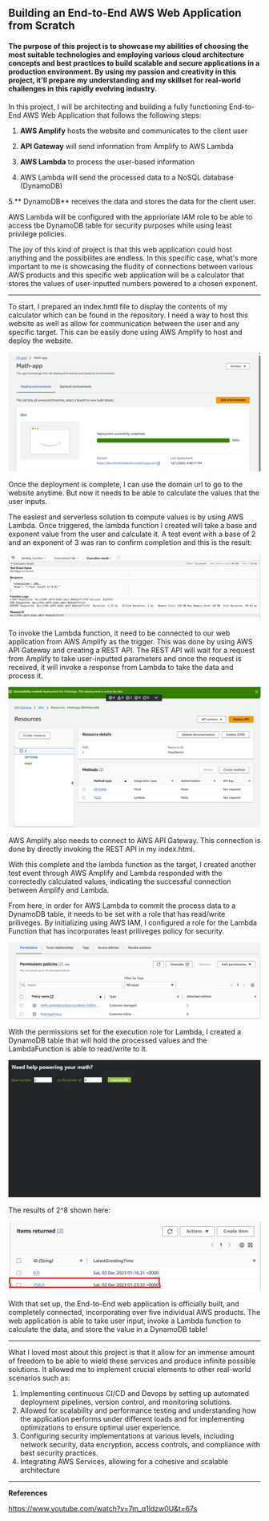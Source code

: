## Building an End-to-End AWS Web Application from Scratch
#### The purpose of this project is to showcase my abilities of choosing the most suitable technologies and employing various cloud architecture concepts and best practices to build scalable and secure applications in a production environment. By using my passion and creativity in this project, it'll prepare my understanding and my skillset for real-world challenges in this rapidly evolving industry.

In this project, I will be architecting and building a fully functioning End-to-End AWS Web Application that follows the following steps:

1. **AWS Amplify** hosts the website and communicates to the client user
   
2. **API Gateway** will send information from Amplify to AWS Lambda
   
3. **AWS Lambda** to process the user-based information
   
4. AWS Lambda will send the processed data to a NoSQL database (DynamoDB)
   
5.** DynamoDB** receives the data and stores the data for the client user.

AWS Lambda will be configured with the apprioriate IAM role to be able to access tbe DynamoDB table for security purposes while using least privilege policies.

The joy of this kind of project is that this web application could host anything and the possibilites are endless. 
In this specific case, what's more important to me is showcasing the fludity of connections between various AWS products and this specific web application will be a calculator that stores 
the values of user-inputted numbers powered to a chosen exponent.

-----
To start, I prepared an index.hmtl file to display the contents of my calculator which can be found in the repository. I need a way to host this website as well as allow for communication 
between the user and any specific target. This can be easily done using AWS Amplify to host and deploy the website.

![alt text](https://github.com/Seanhui2000/AWS-Projects/blob/main/web-app/Screenshots/Amplify-Deployment.png)

Once the deployment is complete, I can use the domain url to go to the website anytime. But now it needs to be able to calculate the values that the user inputs.

The easiest and serverless solution to compute values is by using AWS Lambda. Once triggered, the lambda function I created will take a base and exponent value from the user and calculate it. 
A test event with a base of 2 and an exponent of 3 was ran to confirm completion and this is the result:

![alt text](https://github.com/Seanhui2000/AWS-Projects/blob/main/web-app/Screenshots/TestingLambdaResults.png)

To invoke the Lambda function, it need to be connected to our web application from AWS Amplify as the trigger. This was done by using AWS API Gateway and creating a REST API. 
The REST API will wait for a request from Amplify to take user-inputted parameters and once the request is received, it will invoke a response from Lambda to take the data and process it.

![alt text](https://github.com/Seanhui2000/AWS-Projects/blob/main/web-app/Screenshots/deploying-API.png)

AWS Amplify also needs to connect to AWS API Gateway. This connection is done by directly invoking the REST API in my index.html.

With this complete and the lambda function as the target, I created another test event through AWS Amplify and Lambda responded with the correctedly calculated values, indicating the successful connection between Amplify and Lambda.

From here, in order for AWS Lambda to commit the process data to a DynamoDB table, it needs to be set with a role that has read/write priliveges. 
By initializing using AWS IAM, I configured a role for the Lambda Function that has incorporates least priliveges policy for security. 

![alt text](https://github.com/Seanhui2000/AWS-Projects/blob/main/web-app/Screenshots/IAMPolicyCreation.png)

With the permissions set for the execution role for Lambda,  I created a DynamoDB table that will hold the processed values and the LambdaFunction is able to read/write to it.

![alt text](https://github.com/Seanhui2000/AWS-Projects/blob/main/web-app/Screenshots/web-app-launched.png)

The results of 2^8 shown here: 

![alt text](https://github.com/Seanhui2000/AWS-Projects/blob/main/web-app/Screenshots/value-saved-dynamo.png)

With that set up, the End-to-End web application is officially built, and completely connected, incorporating over five individual AWS products. The web application is able to take user input, invoke a Lambda function to calculate the data, and store the value in a DynamoDB table! 

-----

What I loved most about this project is that it allow for an immense amount of freedom to be able to wield these services and produce infinite possible solutions. It allowed me to implement crucial elements to other real-world scenarios such as:

1. Implementing continuous CI/CD and Devops by setting up automated deployment pipelines, version control, and monitoring solutions.
2. Allowed for scalability and performance testing and understanding how the application performs under different loads and for implementing optimizations to ensure optimal user experience.
3. Configuring security implementations at various levels, including network security, data encryption, access controls, and compliance with best security practices.
4. Integrating AWS Services, allowing for a cohesive and scalable architecture

-----
**References**

https://www.youtube.com/watch?v=7m_q1ldzw0U&t=67s

